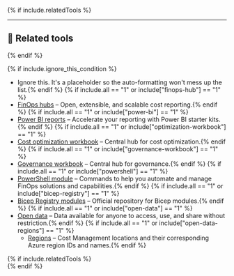 <!-- markdownlint-disable MD041 -->

{% if include.relatedTools %}

---

## 🧰 Related tools

{% endif %}

{% if include.ignore_this_condition %}

- Ignore this. It's a placeholder so the auto-formatting won't mess up the list.{% endif %}
  {% if include.all == "1" or include["finops-hub"] == "1" %}
- [FinOps hubs](./finops-hub/README.md) – Open, extensible, and scalable cost reporting.{% endif %}
  {% if include.all == "1" or include["power-bi"] == "1" %}
- [Power BI reports](./power-bi/README.md) – Accelerate your reporting with Power BI starter kits.{% endif %}
  {% if include.all == "1" or include["optimization-workbook"] == "1" %}
- [Cost optimization workbook](./optimization-workbook/README.md) – Central hub for cost optimization.{% endif %}
  {% if include.all == "1" or include["governance-workbook"] == "1" %}
- [Governance workbook](./governance-workbook/README.md) – Central hub for governance.{% endif %}
  {% if include.all == "1" or include["powershell"] == "1" %}
- [PowerShell module](./powershell/README.md) – Commands to help you automate and manage FinOps solutions and capabilities.{% endif %}
  {% if include.all == "1" or include["bicep-registry"] == "1" %}
- [Bicep Registry modules](./bicep-registry/README.md) – Official repository for Bicep modules.{% endif %}
  {% if include.all == "1" or include["open-data"] == "1" %}
- [Open data](./open-data.md/README.md) – Data available for anyone to access, use, and share without restriction.{% endif %}
  {% if include.all == "1" or include["open-data-regions"] == "1" %}
  - [Regions](./open-data.md/README.md#-regions) – Cost Management locations and their corresponding Azure region IDs and names.{% endif %}

{% if include.relatedTools %}
<br>
{% endif %}
